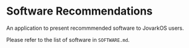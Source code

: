 # Software Recommendations
An application to present recommmended software to JovarkOS users.


Please refer to the list of software in `SOFTWARE.md`. 
